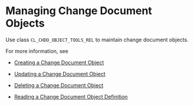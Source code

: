 <!-- loio0d84bb3081754de191919980ef9c01ac -->

# Managing Change Document Objects

Use class `CL_CHDO_OBJECT_TOOLS_REL` to maintain change document objects.

For more information, see

-   [Creating a Change Document Object](Creating_a_Change_Document_Object_63cb1c0.md)

-   [Updating a Change Document Object](Updating_a_Change_Document_Object_188e1b7.md)

-   [Deleting a Change Document Object](Deleting_a_Change_Document_Object_a30fb84.md)

-   [Reading a Change Document Object Definition](Reading_a_Change_Document_Object_Definition_798cf04.md)


